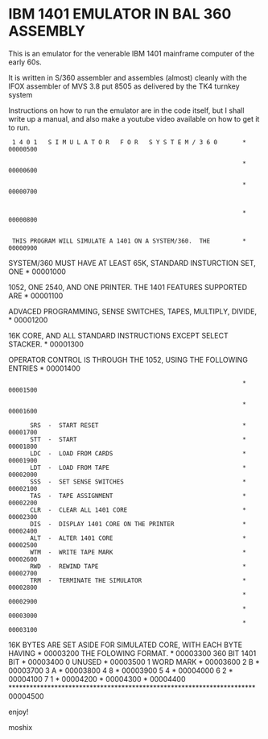 # IBM 1401 EMULATOR IN BAL 360 ASSEMBLY

This is an emulator for the venerable IBM 1401 mainframe computer of the early 60s. 

It is written in S/360 assembler and assembles (almost) cleanly with the IFOX assembler of MVS 3.8 put 8505 as delivered by the TK4 turnkey system 

Instructions on how to run the emulator are in the code itself, but I shall write up a manual, and also make a youtube video available on how to get it to run. 


     1 4 0 1   S I M U L A T O R   F O R   S Y S T E M / 3 6 0       * 00000500

                                                                     * 00000600

                                                                     * 00000700


                                                                     * 00000800


     THIS PROGRAM WILL SIMULATE A 1401 ON A SYSTEM/360.  THE         * 00000900


 SYSTEM/360 MUST HAVE AT LEAST 65K, STANDARD INSTURCTION SET, ONE    * 00001000

 1052, ONE 2540, AND ONE PRINTER. THE 1401 FEATURES SUPPORTED ARE    * 00001100

 ADVACED PROGRAMMING, SENSE SWITCHES, TAPES, MULTIPLY, DIVIDE,       * 00001200

 16K CORE, AND ALL STANDARD INSTRUCTIONS EXCEPT SELECT STACKER.      * 00001300

 OPERATOR CONTROL IS THROUGH THE 1052, USING THE FOLLOWING ENTRIES   * 00001400

                                                                     * 00001500

                                                                     * 00001600

          SRS  -  START RESET                                        * 00001700
          STT  -  START                                              * 00001800
          LDC  -  LOAD FROM CARDS                                    * 00001900
          LDT  -  LOAD FROM TAPE                                     * 00002000
          SSS  -  SET SENSE SWITCHES                                 * 00002100
          TAS  -  TAPE ASSIGNMENT                                    * 00002200
          CLR  -  CLEAR ALL 1401 CORE                                * 00002300
          DIS  -  DISPLAY 1401 CORE ON THE PRINTER                   * 00002400
          ALT  -  ALTER 1401 CORE                                    * 00002500
          WTM  -  WRITE TAPE MARK                                    * 00002600
          RWD  -  REWIND TAPE                                        * 00002700
          TRM  -  TERMINATE THE SIMULATOR                            * 00002800
                                                                     * 00002900
                                                                     * 00003000
                                                                     * 00003100
 16K BYTES ARE SET ASIDE FOR SIMULATED CORE, WITH EACH BYTE HAVING   * 00003200
 THE FOLOWING FORMAT.                                                * 00003300
     360 BIT        1401 BIT                                         * 00003400
        0            UNUSED                                          * 00003500
        1           WORD MARK                                        * 00003600
        2               B                                            * 00003700
        3               A                                            * 00003800
        4               8                                            * 00003900
        5               4                                            * 00004000
        6               2                                            * 00004100
        7               1                                            * 00004200
                                                                     * 00004300
                                                                     * 00004400
********************************************************************** 00004500



enjoy!

moshix
